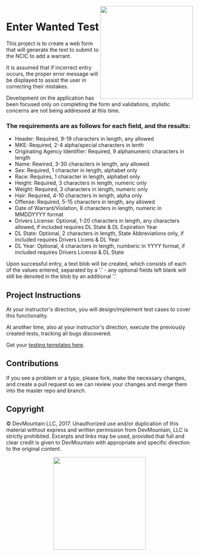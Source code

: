 <img src="https://devmounta.in/img/logowhiteblue.png" width="250" align="right">

# Enter Wanted Test

This project is to create a web form that will generate the text to submit to the NCIC to add a warrant.

It is assumed that if incorrect entry occurs, the proper error message will be displayed to assist the user in correcting their mistakes.

Development on the application has been focused only on completing the form and validations, stylistic concerns are not being addressed at this time.

### The requirements are as follows for each field, and the results:

* Header: Required, 9-19 characters in length, any allowed
* MKE: Required, 2-4 alpha/special characters in lenth
* Originating Agency Identifier: Required, 9 alphanumeric characters in length
* Name: Rewired, 3-30 characters in length, any allowed
* Sex: Required, 1 character in length, alphabet only
* Race: Requires, 1 character in length, alphabet only
* Height: Required, 3 characters in length, numeric only
* Weight: Required, 3 characters in length, numeric only
* Hair: Required, 4-10 characters in length, alpha only
* Offense: Required, 5-15 characters in length, any allowed
* Date of Warrant/Violation, 8 characters in length, numeric in MMDDYYYY format
* Drivers License: Optional, 1-20 characters in length, any characters allowed, if included requires DL State & DL Expiration Year
* DL State: Optional, 2 characters in length, State Abbreviations only, if included requires Drivers Licens & DL Year
* DL Year: Optional, 4 characters in length, numberic in YYYY format, if included requires Drivers License & DL State

Upon successful entry, a text blob will be created, which consists of each of the values entered, separated by a '.' - any optional fields left blank will still be denoted in the blob by an additional '.'

## Project Instructions
At your instructor's direction, you will design/implement test cases to cover this functionality.

At another time, also at your instructor's direction, execute the previously created tests, tracking all bugs discovered.

Get your [testing templates here](https://docs.google.com/spreadsheets/d/1G6fFXoie0U2RRnxUGK-cfW6qOUEmZd-cF8W33yRyuVs/edit?usp=sharing).

## Contributions

If you see a problem or a typo, please fork, make the necessary changes, and create a pull request so we can review your changes and merge them into the master repo and branch.

## Copyright

© DevMountain LLC, 2017. Unauthorized use and/or duplication of this material without express and written permission from DevMountain, LLC is strictly prohibited. Excerpts and links may be used, provided that full and clear credit is given to DevMountain with appropriate and specific direction to the original content.

<p align="center">
<img src="https://devmounta.in/img/logowhiteblue.png" width="250">
</p>